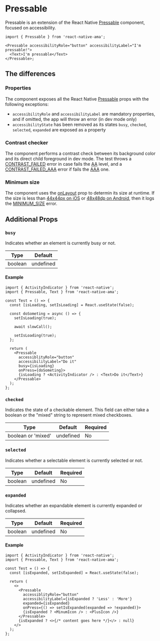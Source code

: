 # Pressable

Pressable is an extension of the React Native [Pressable](https://reactnative.dev/docs/pressable) component, focused on accessibility.

```tsx
import { Pressable } from 'react-native-ama';

<Pressable accessibilityRole="button" accessibilityLabel="I'm pressable!">
  <Text>I'm pressable</Text>
</Pressable>;
```

## The differences

### Properties

The component exposes all the React Native [Pressable](https://reactnative.dev/docs/pressable) props with the following exceptions:

- `accessibilityRole` and `accessibilityLabel` are mandatory properties, and if omitted, the app will throw an error (in dev mode only)
- `accessibilityState` has been removed as its states `busy`, `checked`, `selected`, `expanded` are exposed as a property

### Contrast checker

The component performs a contrast check between its background color and its direct child foreground in dev mode.
The test throws a [CONTRAST_FAILED](/react-native-ama/docs/advanced/custom-log-rules#contrast_failed) error in case fails the [AA](https://www.w3.org/TR/WCAG21/#contrast-minimum) level, and a [CONTRAST_FAILED_AAA](/react-native-ama/docs/advanced/custom-log-rules#contrast_failed_aaa) error if fails the [AAA](https://www.w3.org/TR/WCAG21/#contrast-enhanced) one.

### Minimum size

The component uses the [onLayout](https://reactnative.dev/docs/layoutevent) prop to determin its size at runtime. If the size is less than [44x44px on iOS](https://developer.apple.com/design/human-interface-guidelines/ios/visual-design/adaptivity-and-layout/) or [48x48dp on Android](https://support.google.com/accessibility/android/answer/7101858?hl=en-GB), then it logs the [MINIMUM_SIZE](/react-native-ama/docs/advanced/custom-log-rules#minimum_size) error.

## Additional Props

### `busy`

Indicates whether an element is currently busy or not.

| Type    | Default   |
| ------- | --------- |
| boolean | undefined |

#### Example

```tsx
import { ActivityIndicator } from 'react-native';
import { Pressable, Text } from 'react-native-ama';

const Test = () => {
  const [isLoading, setIsLoading] = React.useState(false);

  const doSometing = async () => {
    setIsLoading(true);

    await slowCall();

    setIsLoading(true);
  };

  return (
    <Pressable
      accessiblityRole="button"
      accessibilityLabel="Do it"
      busy={isLoading}
      onPress={doSometing}>
      {isLoading ? <ActivityIndicator /> : <Text>Do it</Text>}
    </Pressable>
  );
};
```

### `checked`

Indicates the state of a checkable element. This field can either take a boolean or the "mixed" string to represent mixed checkboxes.

| Type               | Default   | Required |
| ------------------ | --------- | -------- |
| boolean or 'mixed' | undefined | No       |

### `selected`

Indicates whether a selectable element is currently selected or not.

| Type    | Default   | Required |
| ------- | --------- | -------- |
| boolean | undefined | No       |

### `expanded`

Indicates whether an expandable element is currently expanded or collapsed.

| Type    | Default   | Required |
| ------- | --------- | -------- |
| boolean | undefined | No       |

#### Example

```tsx
import { ActivityIndicator } from 'react-native';
import { Pressable, Text } from 'react-native-ama';

const Test = () => {
  const [isExpanded, setIsExpanded] = React.useState(false);

  return (
    <>
      <Pressable
        accessiblityRole="button"
        accessibilityLabel={isExpanded ? 'Less' : 'More'}
        expanded={isExpanded}
        onPress={() => setIsExpanded(expanded => !expanded)}>
        {isExpanded ? <MinumIcon /> : <PlusIcon />}
      </Pressable>
      {isExpanded ? <>{/* content goes here */}</> : null}
    </>
  );
};
```

